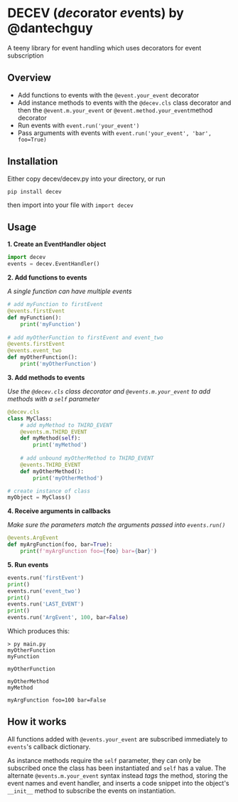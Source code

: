# DECEV (*dec*orator *ev*ents) by @dantechguy

A teeny library for event handling which uses decorators for event subscription

## Overview

- Add functions to events with the `@event.your_event` decorator
- Add instance methods to events with the `@decev.cls` class decorator and then the `@event.m.your_event` or `@event.method.your_event`method decorator
- Run events with `event.run('your_event')`
- Pass arguments with events with `event.run('your_event', 'bar', foo=True)`

## Installation

Either copy decev/decev.py into your directory, or run

```
pip install decev
```

then import into your file with `import decev`

## Usage

**1. Create an EventHandler object**

```python
import decev
events = decev.EventHandler()
```

**2. Add functions to events**

*A single function can have multiple events*

```python
# add myFunction to firstEvent
@events.firstEvent
def myFunction():
    print('myFunction')
    
# add myOtherFunction to firstEvent and event_two
@events.firstEvent
@events.event_two
def myOtherFunction():
    print('myOtherFunction')
```

**3. Add methods to events**

*Use the `@decev.cls` class decorator and `@events.m.your_event` to add methods with a `self` parameter*

```python
@decev.cls
class MyClass:      
    # add myMethod to THIRD_EVENT
    @events.m.THIRD_EVENT
    def myMethod(self):
        print('myMethod')
        
    # add unbound myOtherMethod to THIRD_EVENT
    @events.THIRD_EVENT
    def myOtherMethod():
        print('myOtherMethod')

# create instance of class        
myObject = MyClass()
```

**4. Receive arguments in callbacks**

*Make sure the parameters match the arguments passed into `events.run()`*

```python
@events.ArgEvent
def myArgFunction(foo, bar=True):
    print(f'myArgFunction foo={foo} bar={bar}')
``` 

**5. Run events**

```python
events.run('firstEvent')
print()
events.run('event_two')
print()
events.run('LAST_EVENT')
print()
events.run('ArgEvent', 100, bar=False)
```

Which produces this:

```
> py main.py
myOtherFunction
myFunction

myOtherFunction

myOtherMethod
myMethod

myArgFunction foo=100 bar=False
```

## How it works

All functions added with `@events.your_event` are subscribed immediately to `events`'s callback dictionary.

As instance methods require the `self` parameter, they can only be subscribed once the class has been instantiated and `self` has a value. The alternate `@events.m.your_event` syntax instead *tags* the method, storing the event names and event handler, and inserts a code snippet into the object's `__init__` method to subscribe the events on instantiation.